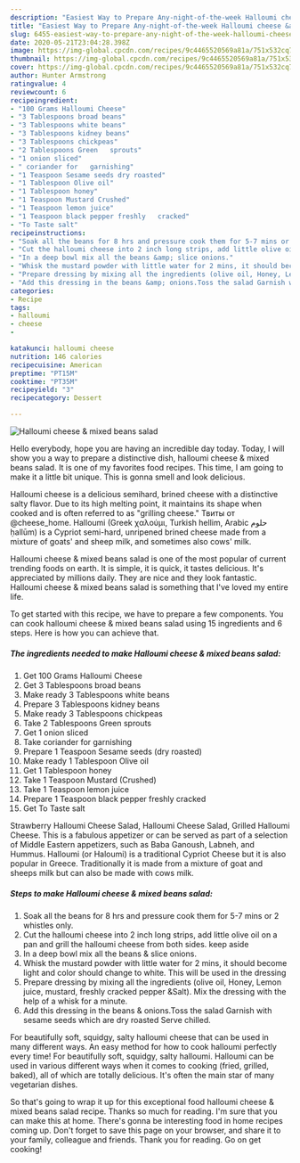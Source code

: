 ```yaml
---
description: "Easiest Way to Prepare Any-night-of-the-week Halloumi cheese &amp;amp; mixed beans salad"
title: "Easiest Way to Prepare Any-night-of-the-week Halloumi cheese &amp;amp; mixed beans salad"
slug: 6455-easiest-way-to-prepare-any-night-of-the-week-halloumi-cheese-and-amp-mixed-beans-salad
date: 2020-05-21T23:04:28.398Z
image: https://img-global.cpcdn.com/recipes/9c4465520569a81a/751x532cq70/halloumi-cheese-mixed-beans-salad-recipe-main-photo.jpg
thumbnail: https://img-global.cpcdn.com/recipes/9c4465520569a81a/751x532cq70/halloumi-cheese-mixed-beans-salad-recipe-main-photo.jpg
cover: https://img-global.cpcdn.com/recipes/9c4465520569a81a/751x532cq70/halloumi-cheese-mixed-beans-salad-recipe-main-photo.jpg
author: Hunter Armstrong
ratingvalue: 4
reviewcount: 6
recipeingredient:
- "100 Grams Halloumi Cheese"
- "3 Tablespoons broad beans"
- "3 Tablespoons white beans"
- "3 Tablespoons kidney beans"
- "3 Tablespoons chickpeas"
- "2 Tablespoons Green   sprouts"
- "1 onion sliced"
- " coriander for   garnishing"
- "1 Teaspoon Sesame seeds dry roasted"
- "1 Tablespoon Olive oil"
- "1 Tablespoon honey"
- "1 Teaspoon Mustard Crushed"
- "1 Teaspoon lemon juice"
- "1 Teaspoon black pepper freshly   cracked"
- "To Taste salt"
recipeinstructions:
- "Soak all the beans for 8 hrs and pressure cook them for 5-7 mins or 2 whistles only."
- "Cut the halloumi cheese into 2 inch long strips, add little olive oil on a pan and grill the halloumi cheese from both sides. keep aside"
- "In a deep bowl mix all the beans &amp; slice onions."
- "Whisk the mustard powder with little water for 2 mins, it should become light and color should change to white. This will be used in the dressing"
- "Prepare dressing by mixing all the ingredients (olive oil, Honey, Lemon juice, mustard, freshly cracked pepper &amp;Salt). Mix the dressing with the help of a whisk for a minute."
- "Add this dressing in the beans &amp; onions.Toss the salad Garnish with sesame seeds which are dry roasted Serve chilled."
categories:
- Recipe
tags:
- halloumi
- cheese
- 

katakunci: halloumi cheese  
nutrition: 146 calories
recipecuisine: American
preptime: "PT15M"
cooktime: "PT35M"
recipeyield: "3"
recipecategory: Dessert

---
```



![Halloumi cheese &amp; mixed beans salad](https://img-global.cpcdn.com/recipes/9c4465520569a81a/751x532cq70/halloumi-cheese-mixed-beans-salad-recipe-main-photo.jpg)

Hello everybody, hope you are having an incredible day today. Today, I will show you a way to prepare a distinctive dish, halloumi cheese &amp; mixed beans salad. It is one of my favorites food recipes. This time, I am going to make it a little bit unique. This is gonna smell and look delicious.

Halloumi cheese is a delicious semihard, brined cheese with a distinctive salty flavor. Due to its high melting point, it maintains its shape when cooked and is often referred to as &#34;grilling cheese.&#34; Твиты от @cheese_home. Halloumi (Greek χαλούμι, Turkish hellim, Arabic حلوم ḥallūm) is a Cypriot semi-hard, unripened brined cheese made from a mixture of goats&#39; and sheep milk, and sometimes also cows&#39; milk.

Halloumi cheese &amp; mixed beans salad is one of the most popular of current trending foods on earth. It is simple, it is quick, it tastes delicious. It's appreciated by millions daily. They are nice and they look fantastic. Halloumi cheese &amp; mixed beans salad is something that I've loved my entire life.


To get started with this recipe, we have to prepare a few components. You can cook halloumi cheese &amp; mixed beans salad using 15 ingredients and 6 steps. Here is how you can achieve that.

<!--inarticleads1-->

##### The ingredients needed to make Halloumi cheese &amp; mixed beans salad:

1. Get 100 Grams Halloumi Cheese
1. Get 3 Tablespoons broad beans
1. Make ready 3 Tablespoons white beans
1. Prepare 3 Tablespoons kidney beans
1. Make ready 3 Tablespoons chickpeas
1. Take 2 Tablespoons Green   sprouts
1. Get 1 onion sliced
1. Take  coriander for   garnishing
1. Prepare 1 Teaspoon Sesame seeds (dry roasted)
1. Make ready 1 Tablespoon Olive oil
1. Get 1 Tablespoon honey
1. Take 1 Teaspoon Mustard (Crushed)
1. Take 1 Teaspoon lemon juice
1. Prepare 1 Teaspoon black pepper freshly   cracked
1. Get To Taste salt


Strawberry Halloumi Cheese Salad, Halloumi Cheese Salad, Grilled Halloumi Cheese. This is a fabulous appetizer or can be served as part of a selection of Middle Eastern appetizers, such as Baba Ganoush, Labneh, and Hummus. Halloumi (or Haloumi) is a traditional Cypriot Cheese but it is also popular in Greece. Traditionally it is made from a mixture of goat and sheeps milk but can also be made with cows milk. 

<!--inarticleads2-->

##### Steps to make Halloumi cheese &amp; mixed beans salad:

1. Soak all the beans for 8 hrs and pressure cook them for 5-7 mins or 2 whistles only.
1. Cut the halloumi cheese into 2 inch long strips, add little olive oil on a pan and grill the halloumi cheese from both sides. keep aside
1. In a deep bowl mix all the beans &amp; slice onions.
1. Whisk the mustard powder with little water for 2 mins, it should become light and color should change to white. This will be used in the dressing
1. Prepare dressing by mixing all the ingredients (olive oil, Honey, Lemon juice, mustard, freshly cracked pepper &amp;Salt). Mix the dressing with the help of a whisk for a minute.
1. Add this dressing in the beans &amp; onions.Toss the salad Garnish with sesame seeds which are dry roasted Serve chilled.


For beautifully soft, squidgy, salty halloumi cheese that can be used in many different ways. An easy method for how to cook halloumi perfectly every time! For beautifully soft, squidgy, salty halloumi. Halloumi can be used in various different ways when it comes to cooking (fried, grilled, baked), all of which are totally delicious. It&#39;s often the main star of many vegetarian dishes. 

So that's going to wrap it up for this exceptional food halloumi cheese &amp; mixed beans salad recipe. Thanks so much for reading. I'm sure that you can make this at home. There's gonna be interesting food in home recipes coming up. Don't forget to save this page on your browser, and share it to your family, colleague and friends. Thank you for reading. Go on get cooking!
